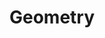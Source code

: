 ---
layout: toctree
title: Geometry
permalink: /blog/maths/geom/

enumerate_grand_children: true
---